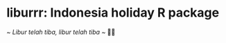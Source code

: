 
<!-- README.md is generated from README.Rmd. Please edit that file -->
liburrr: Indonesia holiday R package
====================================

*~ Libur telah tiba, libur telah tiba ~* :musical_note::musical_note:
